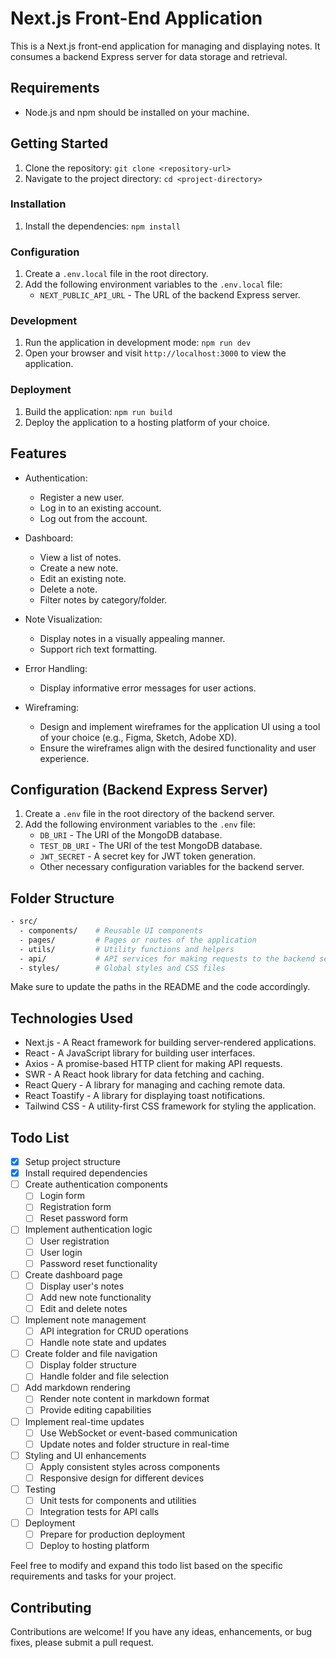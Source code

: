 # Next.js Front-End Application

This is a Next.js front-end application for managing and displaying notes. It consumes a backend Express server for data storage and retrieval.

## Requirements

- Node.js and npm should be installed on your machine.

## Getting Started

1. Clone the repository: `git clone <repository-url>`
2. Navigate to the project directory: `cd <project-directory>`

### Installation

1. Install the dependencies: `npm install`

### Configuration

1. Create a `.env.local` file in the root directory.
2. Add the following environment variables to the `.env.local` file:
   - `NEXT_PUBLIC_API_URL` - The URL of the backend Express server.

### Development

1. Run the application in development mode: `npm run dev`
2. Open your browser and visit `http://localhost:3000` to view the application.

### Deployment

1. Build the application: `npm run build`
2. Deploy the application to a hosting platform of your choice.

## Features

- Authentication:
  - Register a new user.
  - Log in to an existing account.
  - Log out from the account.

- Dashboard:
  - View a list of notes.
  - Create a new note.
  - Edit an existing note.
  - Delete a note.
  - Filter notes by category/folder.

- Note Visualization:
  - Display notes in a visually appealing manner.
  - Support rich text formatting.

- Error Handling:
  - Display informative error messages for user actions.

- Wireframing:
  - Design and implement wireframes for the application UI using a tool of your choice (e.g., Figma, Sketch, Adobe XD).
  - Ensure the wireframes align with the desired functionality and user experience.

## Configuration (Backend Express Server)

1. Create a `.env` file in the root directory of the backend server.
2. Add the following environment variables to the `.env` file:
   - `DB_URI` - The URI of the MongoDB database.
   - `TEST_DB_URI` - The URI of the test MongoDB database.
   - `JWT_SECRET` - A secret key for JWT token generation.
   - Other necessary configuration variables for the backend server.

## Folder Structure

```bash
- src/
  - components/    # Reusable UI components
  - pages/         # Pages or routes of the application
  - utils/         # Utility functions and helpers
  - api/           # API services for making requests to the backend server
  - styles/        # Global styles and CSS files
```

Make sure to update the paths in the README and the code accordingly.

## Technologies Used

- Next.js - A React framework for building server-rendered applications.
- React - A JavaScript library for building user interfaces.
- Axios - A promise-based HTTP client for making API requests.
- SWR - A React hook library for data fetching and caching.
- React Query - A library for managing and caching remote data.
- React Toastify - A library for displaying toast notifications.
- Tailwind CSS - A utility-first CSS framework for styling the application.

## Todo List

- [x] Setup project structure
- [x] Install required dependencies
- [ ] Create authentication components
  - [ ] Login form
  - [ ] Registration form
  - [ ] Reset password form
- [ ] Implement authentication logic
  - [ ] User registration
  - [ ] User login
  - [ ] Password reset functionality
- [ ] Create dashboard page
  - [ ] Display user's notes
  - [ ] Add new note functionality
  - [ ] Edit and delete notes
- [ ] Implement note management
  - [ ] API integration for CRUD operations
  - [ ] Handle note state and updates
- [ ] Create folder and file navigation
  - [ ] Display folder structure
  - [ ] Handle folder and file selection
- [ ] Add markdown rendering
  - [ ] Render note content in markdown format
  - [ ] Provide editing capabilities
- [ ] Implement real-time updates
  - [ ] Use WebSocket or event-based communication
  - [ ] Update notes and folder structure in real-time
- [ ] Styling and UI enhancements
  - [ ] Apply consistent styles across components
  - [ ] Responsive design for different devices
- [ ] Testing
  - [ ] Unit tests for components and utilities
  - [ ] Integration tests for API calls
- [ ] Deployment
  - [ ] Prepare for production deployment
  - [ ] Deploy to hosting platform

Feel free to modify and expand this todo list based on the specific requirements and tasks for your project.

## Contributing

Contributions are welcome! If you have any ideas, enhancements, or bug fixes, please submit a pull request.
